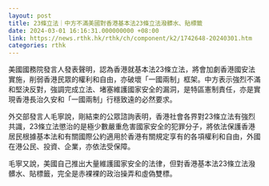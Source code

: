 ```yaml
---
layout: post
title: 23條立法｜中方不滿美國對香港基本法23條立法潑髒水、貼標籤
date: 2024-03-01 16:16:31.000000000 +08:00
link: https://news.rthk.hk/rthk/ch/component/k2/1742648-20240301.htm
categories: rthk
---
```


美國國務院發言人發表聲明，認為香港就基本法23條立法，將會加劇香港國安法實施，削弱香港民眾的權利和自由，亦破壞「一國兩制」框架。中方表示強烈不滿和堅決反對，強調完成立法、堵塞維護國家安全的漏洞，是特區憲制責任，亦是實現香港長治久安和「一國兩制」行穩致遠的必然要求。

外交部發言人毛寧說，剛結束的公眾諮詢表明，香港社會各界對23條立法有強烈共識，23條立法懲治的是極少數嚴重危害國家安全的犯罪分子，將依法保護香港居民根據基本法和有關國際公約適用於香港有關規定享有的各項權利和自由，外國在港公民、投資、企業，亦依法受保障。

毛寧又說，美國自己推出大量維護國家安全的法律，但對香港基本法23條立法潑髒水、貼標籤，完全是赤裸裸的政治操弄和虛偽雙標。
